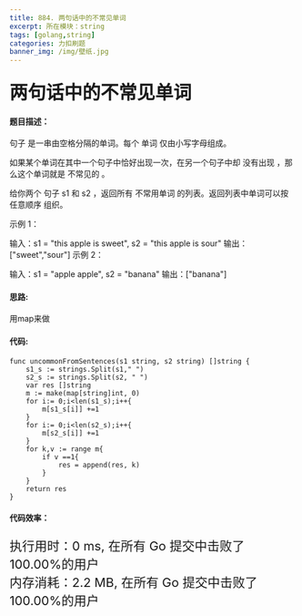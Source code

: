 ```yaml
---
title: 884. 两句话中的不常见单词
excerpt: 所在模块：string
tags: [golang,string]
categories: 力扣刷题
banner_img: /img/壁纸.jpg
---
```


### <font size=6px>两句话中的不常见单词</font>

#### 题目描述：

句子 是一串由空格分隔的单词。每个 单词 仅由小写字母组成。

如果某个单词在其中一个句子中恰好出现一次，在另一个句子中却 没有出现 ，那么这个单词就是 不常见的 。

给你两个 句子 s1 和 s2 ，返回所有 不常用单词 的列表。返回列表中单词可以按 任意顺序 组织。

 

示例 1：

输入：s1 = "this apple is sweet", s2 = "this apple is sour"
输出：["sweet","sour"]
示例 2：

输入：s1 = "apple apple", s2 = "banana"
输出：["banana"]

#### 思路:

用map来做

#### 代码:

```golang
func uncommonFromSentences(s1 string, s2 string) []string {
    s1_s := strings.Split(s1," ")
    s2_s := strings.Split(s2, " ")
    var res []string
    m := make(map[string]int, 0)
    for i:= 0;i<len(s1_s);i++{
        m[s1_s[i]] +=1
    }
    for i:= 0;i<len(s2_s);i++{
        m[s2_s[i]] +=1
    }
    for k,v := range m{
        if v ==1{
            res = append(res, k)
        }
    }
    return res
}
```

#### 代码效率：

<p class="note note-primary"; style="font-size:22px">
   执行用时：0 ms, 在所有 Go 提交中击败了100.00%的用户<br>
   内存消耗：2.2 MB, 在所有 Go 提交中击败了100.00%的用户
</p>